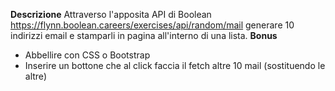 **Descrizione**
Attraverso l'apposita API di Boolean
https://flynn.boolean.careers/exercises/api/random/mail
generare 10 indirizzi email e stamparli in pagina all'interno di una lista.
**Bonus**
- Abbellire con CSS o Bootstrap
- Inserire un bottone che al click faccia il fetch altre 10 mail (sostituendo le altre)